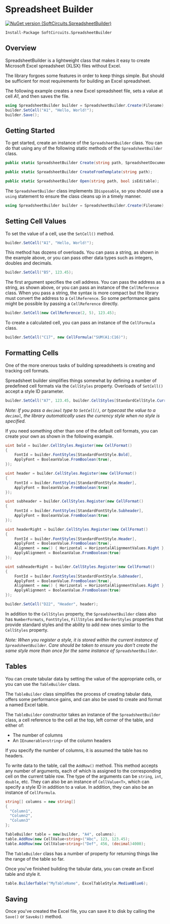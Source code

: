 # Spreadsheet Builder

[![NuGet version (SoftCircuits.SpreadsheetBuilder)](https://img.shields.io/nuget/v/SoftCircuits.SpreadsheetBuilder.svg?style=flat-square)](https://www.nuget.org/packages/SoftCircuits.SpreadsheetBuilder/)

```
Install-Package SoftCircuits.SpreadsheetBuilder
```

## Overview

SpreadsheetBuilder is a lightweight class that makes it easy to create Microsoft Excel spreadsheet (XLSX) files without Excel.

The library forgoes some features in order to keep things simple. But should be sufficient for most requirements for building an Excel spreadsheet.

The following example creates a new Excel spreadsheet file, sets a value at cell *A1*, and then saves the file.

```cs
using SpreadsheetBuilder builder = SpreadsheetBuilder.Create(Filename);
builder.SetCell("A1", "Hello, World!");
builder.Save();
```
## Getting Started

To get started, create an instance of the `SpreadsheetBuilder` class. You can do that using any of the following static methods of the `SpreadsheetBuilder` class.

```cs
public static SpreadsheetBuilder Create(string path, SpreadsheetDocumentType type = SpreadsheetDocumentType.Workbook);

public static SpreadsheetBuilder CreateFromTemplate(string path);

public static SpreadsheetBuilder Open(string path, bool isEditable);
```

The `SpreadsheetBuilder` class implements `IDisposable`, so you should use a `using` statement to ensure the class cleans up in a timely manner.

```cs
using SpreadsheetBuilder builder = SpreadsheetBuilder.Create(Filename);
```

## Setting Cell Values

To set the value of a cell, use the `SetCell()` method.

```cs
builder.SetCell("A1", "Hello, World!");
```

This method has dozens of overloads. You can pass a string, as shown in the example above, or you can pass other data types such as integers, doubles and decimals.

```cs
builder.SetCell("B5", 123.45);
```

The first argument specifies the cell address. You can pass the address as a string, as shown above, or you can pass an instance of the `CellReference` class. When you pass a string, the syntax is more compact but the library must convert the address to a `CellReference`. So some performance gains might be possible by passing a `CellReference` directly.

```cs
builder.SetCell(new CellReference(2, 5), 123.45);
```

To create a calculated cell, you can pass an instance of the `CellFormula` class.

```cs
builder.SetCell("C17", new CellFormula("SUM(A1:C16)");
```

## Formatting Cells

One of the more onerous tasks of building spreadsheets is creating and tracking cell formats.

Spreadsheet builder simplifies things somewhat by defining a number of predefined cell formats via the `CellStyles` property. Overloads of `SetCell()` accept a style ID parameter.

```cs
builder.SetCell("A7", 123.45, builder.CellStyles[StandardCellStyle.Currency]);
```

*Note: If you pass a `decimal` type to `SetCell()`, or typecast the value to a `decimal`, the library automatically uses the currency style when no style is specified.*

If you need something other than one of the default cell formats, you can create your own as shown in the following example.

```cs
uint bold = builder.CellStyles.Register(new CellFormat()
{
    FontId = builder.FontStyles[StandardFontStyle.Bold],
    ApplyFont = BooleanValue.FromBoolean(true),
});

uint header = builder.CellStyles.Register(new CellFormat()
{
    FontId = builder.FontStyles[StandardFontStyle.Header],
    ApplyFont = BooleanValue.FromBoolean(true)
});

uint subheader = builder.CellStyles.Register(new CellFormat()
{
    FontId = builder.FontStyles[StandardFontStyle.Subheader],
    ApplyFont = BooleanValue.FromBoolean(true)
});

uint headerRight = builder.CellStyles.Register(new CellFormat()
{
    FontId = builder.FontStyles[StandardFontStyle.Header],
    ApplyFont = BooleanValue.FromBoolean(true),
    Alignment = new() { Horizontal = HorizontalAlignmentValues.Right },
    ApplyAlignment = BooleanValue.FromBoolean(true)
});

uint subheaderRight = builder.CellStyles.Register(new CellFormat()
{
    FontId = builder.FontStyles[StandardFontStyle.Subheader],
    ApplyFont = BooleanValue.FromBoolean(true),
    Alignment = new() { Horizontal = HorizontalAlignmentValues.Right },
    ApplyAlignment = BooleanValue.FromBoolean(true)
});

builder.SetCell("D22", "Header", header);
```

In addition to the `CellStyles` property, the `SpreadsheetBuilder` class also has `NumberFormats`, `FontStyles`, `FillStyles` and `BorderStyles` properties that provide standard styles and the ability to add new ones similar to the `CellStyles` property.

*Note: When you register a style, it is stored within the current instance of `SpreadsheetBuilder`. Care should be taken to ensure you don't create the same style more than once for the same instance of `SpreadsheetBuilder`.*

## Tables

You can create tabular data by setting the value of the appropriate cells, or you can use the `TableBuilder` class.

The `TableBuilder` class simplifies the process of creating tabular data, offers some performance gains, and can also be used to create and format a named Excel table.

The `TableBuilder` constructor takes an instance of the `SpreadsheetBuilder` class, a cell reference to the cell at the top, left corner of the table, and either of:

- The number of columns
- An `IEnumerable<string>` of the column headers

If you specify the number of columns, it is assumed the table has no headers.

To write data to the table, call the `AddRow()` method. This method accepts any number of arguments, each of which is assigned to the corresponding cell on the current table row. The type of the arguments can be `string`, `int`, `double`, etc. They can also be an instance of `CellValue<T>`, which can specify a style ID in addition to a value. In addition, they can also be an instance of `CellFormula`.

```cs
string[] columns = new string[]
{
  "Column1",
  "Column2",
  "Column3"
};

TableBuilder table = new(builder, "A4", columns);
table.AddRow(new CellValue<string>("Abc", 123, 123.45);
table.AddRow(new CellValue<string>("Def", 456, (decimal)4000);
```

The `TableBuilder` class has a number of property for returning things like the range of the table so far.

Once you've finished building the tabular data, you can create an Excel table and style it.

```cs
table.BuilderTable("MyTableName", ExcelTableStyle.MediumBlue6);
```

## Saving

Once you've created the Excel file, you can save it to disk by calling the `Save()` or `SaveAs()` method.
